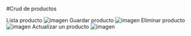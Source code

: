 #Crud de productos

Lista producto 
![imagen](https://github.com/user-attachments/assets/fc6e7761-ec7e-4d10-9c7c-12622a9cefe7)
Guardar producto 
![imagen](https://github.com/user-attachments/assets/ea25cd79-f76b-4642-8d0e-866df91d30ae)
Eliminar producto
![imagen](https://github.com/user-attachments/assets/07f34c93-cc13-4634-b6c9-f08f20660d08)
Actualizar un producto
![imagen](https://github.com/user-attachments/assets/e99837d8-71d2-47c2-9f0c-4cc1e3b651cb)

